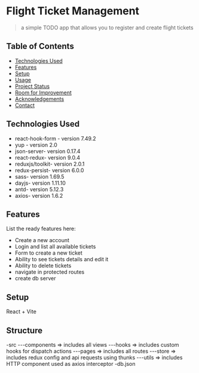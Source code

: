 # Flight Ticket Management

> a simple TODO app that allows you to register and create flight tickets

## Table of Contents

- [Technologies Used](#technologies-used)
- [Features](#features)
- [Setup](#setup)
- [Usage](#usage)
- [Project Status](#project-status)
- [Room for Improvement](#room-for-improvement)
- [Acknowledgements](#acknowledgements)
- [Contact](#contact)
<!-- * [License](#license) -->

## Technologies Used

- react-hook-form - version 7.49.2
- yup - version 2.0
- json-server- version 0.17.4
- react-redux- version 9.0.4
- reduxjs/toolkit- version 2.0.1
- redux-persist- version 6.0.0
- sass- version 1.69.5
- dayjs- version 1.11.10
- antd- version 5.12.3
- axios- version 1.6.2

## Features

List the ready features here:

- Create a new account
- Login and list all available tickets
- Form to create a new ticket
- Ability to see tickets details and edit it
- Ability to delete tickets
- navigate in protected routes
- create db server

## Setup

React + Vite

## Structure

-src
---components => includes all views
---hooks => includes custom hooks for dispatch actions
---pages => includes all routes
---store => includes redux config and api requests using thunks
---utils => includes HTTP component used as axios interceptor
-db.json
